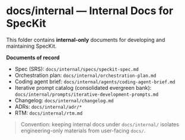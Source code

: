 # docs/internal — Internal Docs for SpecKit

This folder contains **internal-only** documents for developing and maintaining SpecKit.

**Documents of record**
- Spec (SRS): `docs/internal/specs/speckit-spec.md`
- Orchestration plan: `docs/internal/orchestration-plan.md`
- Coding agent brief: `docs/internal/agents/coding-agent-brief.md`
- Iterative prompt catalog (consolidated evergreen bank): `docs/internal/prompts/iterative-development-prompts.md`
- Changelog: `docs/internal/changelog.md`
- ADRs: `docs/internal/adr/*`
- RTM: `docs/internal/rtm.md`

> Convention: keeping internal docs under `docs/internal/` isolates engineering-only materials from user-facing `docs/`.
